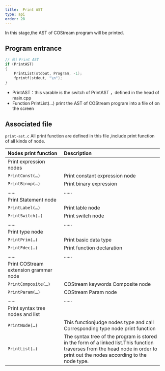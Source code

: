 ```yaml
---
title:  Print AST
type: api
order: 28
---
```


In this stage,the AST of COStream program will be printed.

## Program entrance

```c++
//（9）Print AST
if (PrintAST) 
{
    PrintList(stdout, Program, -1);
    fprintf(stdout, "\n");
}

```
-	PrintAST：this varable is the switch of PrintAST ，defined in the head of main.cpp
-	Function PrintList(…) print the AST of COStream program into a file of on the screen

## Associated file

`print-ast.c`
All print function are defined in this file ,include print function of all kinds of node.	

|Nodes print function|Description|
|:-|:-|
|Print expression nodes||
|`PrintConst(…)`|Print constant expression node |
|`PrintBinop(…)`|Print binary expression|
|......|......|
|Print Statement node ||
|`PrintLabel(…)`|Print lable node |
|`PrintSwitch(…)`|Print switch node |
|......|......|
|Print type node||
|`PrintPrim(…)`|Print basic data type|
|`PrintFdec(…)`|Print function declaration|
|......|......|
|Print COStream extension  grammar node||
|`PrintComposite(…)`|COStream keywords Composite node|
|`PrintParam(…)`|COStream Param node |
|......|......|
|Print syntax tree nodes and list||
|`PrintNode(…)`|This functionjudge nodes type and call Corresponding type node print function|
|`PrintList(…)`|The syntax tree of the program is stored in the form of a linked list.This function traverses from the head node in order to print out the nodes according to the node type.|